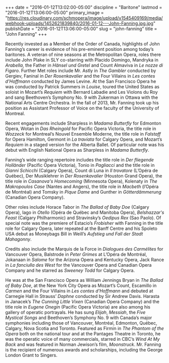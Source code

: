 +++
date = "2016-01-12T13:02:00-05:00"
discipline = "Baritone"
lastmod = "2016-01-12T13:06:00-05:00"
primary_image = "https://res.cloudinary.com/schmopera/image/upload/v1545409169/media/webhook-uploads/1452621839840/2016-01-12---John-Fanning.jpg.jpg"
publishDate = "2016-01-12T13:06:00-05:00"
slug = "john-fanning"
title = "John Fanning"
+++

Recently invested as a Member of the Order of Canada, highlights of John Fanning’s career is evidence of his pre-eminent position among today’s baritones. A veteran of nine seasons at the Metropolitan Opera, roles there include John Plake in SLY co-starring with Placido Domingo, Mandryka in *Arabella*, the Father in *Hänsel und Gretel* and Count Almaviva in *Le nozze di Figaro*. Further Met roles include Mr. Astly in *The Gambler* conducted by Gergiev, Faninal in *Der Rosenkavalier* and the Four Villains in *Les contes d'Hoffmann* conducted by James Levine. At the San Francisco Opera he was conducted by Patrick Summers in *Louise*, toured the United States as soloist in Mozart’s *Requiem* with Bernard Labadie and Les Violons du Roy and sang Beethoven’s Symphony No. 9 with Zukerman in Ottawa with the National Arts Centre Orchestra. In the fall of 2013, Mr. Fanning took up his position as Assistant Professor of Voice on the faculty of the University of Montreal.

Recent engagements include Sharpless in *Madama Butterfly* for Edmonton Opera, Wotan in *Das Rheingold* for Pacific Opera Victoria, the title role in *Wozzeck* for Montreal’s Nouvel Ensemble Moderne, the title role in *Falstaff* for Opera Hamilton, Germont in *La traviata* for Calgary Opera, and Mozart’s *Requiem* in a staged version for the Alberta Ballet. Of particular note was his debut with English National Opera as Sharpless in *Madama Butterfly*.

Fanning’s wide ranging repertoire includes the title role in *Der fliegende Holländer* (Pacific Opera Victoria), Tonio in *Pagliacci* and the title role in *Gianni Schicchi* (Calgary Opera), Count di Luna in *Il trovatore* (L’Opéra de Québec), Der Musiklehrer in *Der Rosenkavalier* (Houston Grand Opera), the title role in *Casanova's Homecoming* (Minnesota Opera), Kolenaty in *The Makropoulos Case* (Nantes and Angers), the title role in *Macbeth* (l’Opéra de Montréal) and Tomsky in *Pique Dame* and Gunther in *Götterdämmerung* (Canadian Opera Company).

Other roles include Horace Tabor in *The Ballad of Baby Doe* (Calgary Opera), Iago in *Otello* (Opéra de Québec and Manitoba Opera), *Belshazzar's Feast* (Calgary Philharmonic) and Stravinsky’s *Oedipus Rex* (Sao Paolo). Of special note was the premiere of Estacio’s *Frobisher* with Fanning in the title role for Calgary Opera, later repeated at the Banff Centre and his Spoleto USA debut as Moneybags Bill in Weill’s *Aufstieg und Fall der Stadt Mahagonny*.

Credits also include the Marquis de la Force in *Dialogues des Carmélites* for Vancouver Opera, Balstrode in *Peter Grimes* at L’Opéra de Montréal, Jokanaan in *Salome* for the Arizona Opera and Kentucky Opera, Jack Rance in *La fanciulla des West* for the Vancouver Opera and Canadian Opera Company and he starred as *Sweeney Todd* for Calgary Opera.

He was at the San Francisco Opera as William Jennings Bryan in *The Ballad of Baby Doe*, at the New York City Opera as Mozart’s Count, Escamillo in *Carmen* and the Four Villains in *Les contes d'Hoffmann* and debuted at Carnegie Hall in Strauss’ *Daphne* conducted by Sir Andrew Davis. Harasta in Janacek’s *The Cunning Little Vixen* (Canadian Opera Company) and the title role in *Eugene Onegin* (Pacific Opera Victoria) are also among his gallery of operatic portrayals. He has sung *Elijah*, *Messiah*, the *Five Mystical Songs* and Beethoven’s Symphony No. 9 with Canada’s major symphonies including those of Vancouver, Montréal, Edmonton, Québec, Calgary, Nova Scotia and Toronto. Featured as Firmin in *The Phantom of the Opera* both on the national tour and at the Pantages Theatre in Toronto, he was the operatic voice of many commercials, starred in CBC’s *Wind At My Back* and was featured in Norman Jewison’s film, *Moonstruck*. Mr. Fanning is the recipient of numerous awards and scholarships, including the George London Grant to Singers. 
